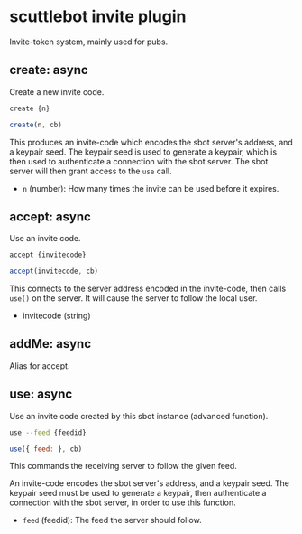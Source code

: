 # scuttlebot invite plugin

Invite-token system, mainly used for pubs.


## create: async

Create a new invite code.

```bash
create {n}
```

```js
create(n, cb)
```

This produces an invite-code which encodes the sbot server's address, and a keypair seed.
The keypair seed is used to generate a keypair, which is then used to authenticate a connection with the sbot server.
The sbot server will then grant access to the `use` call.

- `n` (number): How many times the invite can be used before it expires.



## accept: async

Use an invite code.

```bash
accept {invitecode}
```

```js
accept(invitecode, cb)
```

This connects to the server address encoded in the invite-code, then calls `use()` on the server.
It will cause the server to follow the local user.

 - invitecode (string)
 


## addMe: async

Alias for accept.



## use: async

Use an invite code created by this sbot instance (advanced function).

```bash
use --feed {feedid}
```

```js
use({ feed: }, cb)
```

This commands the receiving server to follow the given feed.

An invite-code encodes the sbot server's address, and a keypair seed.
The keypair seed must be used to generate a keypair, then authenticate a connection with the sbot server, in order to use this function.

 - `feed` (feedid): The feed the server should follow.